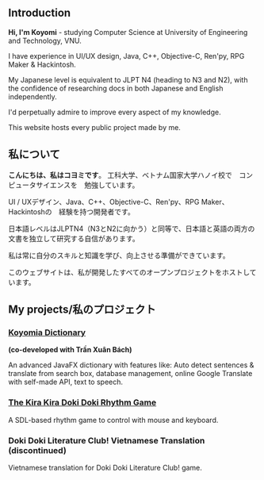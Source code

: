 ## Introduction

**Hi, I'm Koyomi** - studying Computer Science at University of Engineering and Technology, VNU.

I have experience in UI/UX design, Java, C++, Objective-C, Ren'py, RPG Maker & Hackintosh.

My Japanese level is equivalent to JLPT N4 (heading to N3 and N2), with the confidence of researching docs in both Japanese and English independently. 

I'd perpetually admire to improve every aspect of my knowledge.

This website hosts every public project made by me.


## 私について
**こんにちは、私はコヨミです**。
工科大学、ベトナム国家大学ハノイ校で　コンピュータサイエンスを　勉強しています。

UI / UXデザイン、Java、C++、Objective-C、Ren'py、RPG Maker、Hackintoshの　経験を持つ開発者です。

日本語レベルはJLPTN4（N3とN2に向かう）と同等で、日本語と英語の両方の文書を独立して研究する自信があります。

私は常に自分のスキルと知識を学び、向上させる準備ができています。

このウェブサイトは、私が開発したすべてのオープンプロジェクトをホストしています。

## My projects/私のプロジェクト


### [Koyomia Dictionary](https://github.com/miaht94/Dictionary) 
**(co-developed with Trần Xuân Bách)**

An advanced JavaFX dictionary with features like: Auto detect sentences & translate from search box, database management, online Google Translate with self-made API, text to speech.


### [The Kira Kira Doki Doki Rhythm Game](https://github.com/vakoyomi/KiraDokiProject)
A SDL-based rhythm game to control with mouse and keyboard.


### Doki Doki Literature Club! Vietnamese Translation (discontinued)
Vietnamese translation for Doki Doki Literature Club! game.